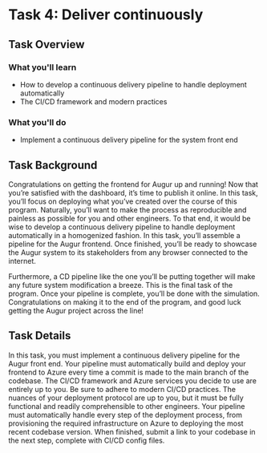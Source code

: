 # Task 4: Deliver continuously

## Task Overview

### What you'll learn

- How to develop a continuous delivery pipeline to handle deployment automatically
- The CI/CD framework and modern practices

### What you'll do

- Implement a continuous delivery pipeline for the system front end

## Task Background

Congratulations on getting the frontend for Augur up and running! Now that you’re satisfied with the dashboard, it’s time to publish it online. In this task, you’ll focus on deploying what you’ve created over the course of this program. Naturally, you’ll want to make the process as reproducible and painless as possible for you and other engineers. To that end, it would be wise to develop a continuous delivery pipeline to handle deployment automatically in a homogenized fashion. In this task, you’ll assemble a pipeline for the Augur frontend. Once finished, you’ll be ready to showcase the Augur system to its stakeholders from any browser connected to the internet.

Furthermore, a CD pipeline like the one you’ll be putting together will make any future system modification a breeze. This is the final task of the program. Once your pipeline is complete, you’ll be done with the simulation. Congratulations on making it to the end of the program, and good luck getting the Augur project across the line!

## Task Details

In this task, you must implement a continuous delivery pipeline for the Augur front end. Your pipeline must automatically build and deploy your frontend to Azure every time a commit is made to the main branch of the codebase. The CI/CD framework and Azure services you decide to use are entirely up to you. Be sure to adhere to modern CI/CD practices. The nuances of your deployment protocol are up to you, but it must be fully functional and readily comprehensible to other engineers. Your pipeline must automatically handle every step of the deployment process, from provisioning the required infrastructure on Azure to deploying the most recent codebase version. When finished, submit a link to your codebase in the next step, complete with CI/CD config files.
